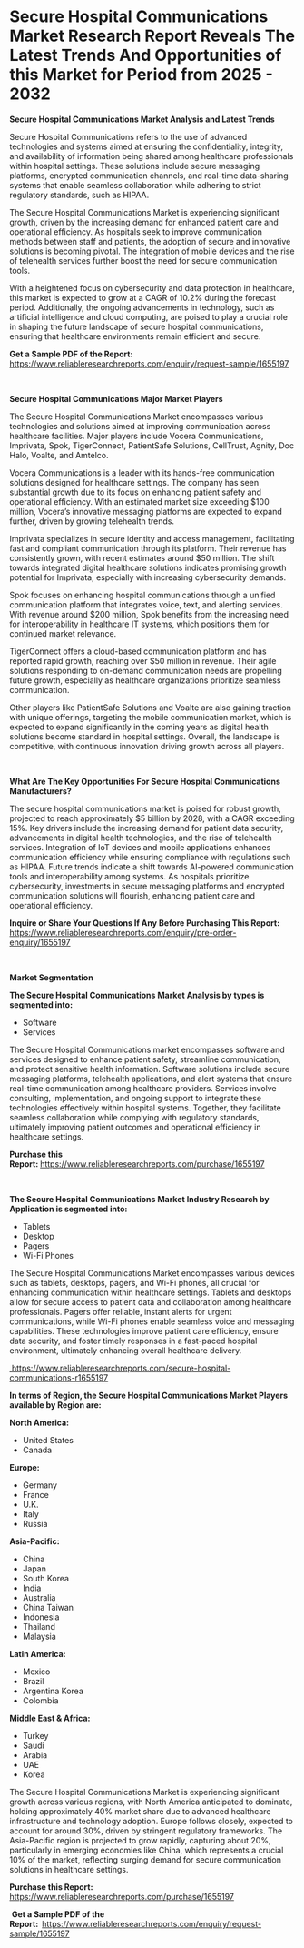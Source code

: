 <p><h1>Secure Hospital Communications Market Research Report Reveals The Latest Trends And Opportunities of this Market for Period from 2025 - 2032</h1></p><p><strong>Secure Hospital Communications Market Analysis and Latest Trends</strong></p>
<p><p>Secure Hospital Communications refers to the use of advanced technologies and systems aimed at ensuring the confidentiality, integrity, and availability of information being shared among healthcare professionals within hospital settings. These solutions include secure messaging platforms, encrypted communication channels, and real-time data-sharing systems that enable seamless collaboration while adhering to strict regulatory standards, such as HIPAA.</p><p>The Secure Hospital Communications Market is experiencing significant growth, driven by the increasing demand for enhanced patient care and operational efficiency. As hospitals seek to improve communication methods between staff and patients, the adoption of secure and innovative solutions is becoming pivotal. The integration of mobile devices and the rise of telehealth services further boost the need for secure communication tools. </p><p>With a heightened focus on cybersecurity and data protection in healthcare, this market is expected to grow at a CAGR of 10.2% during the forecast period. Additionally, the ongoing advancements in technology, such as artificial intelligence and cloud computing, are poised to play a crucial role in shaping the future landscape of secure hospital communications, ensuring that healthcare environments remain efficient and secure.</p></p>
<p><strong>Get a Sample PDF of the Report:&nbsp;</strong> <a href="https://www.reliableresearchreports.com/enquiry/request-sample/1655197?utm_campaign=8&utm_medium=2&utm_source=Github&utm_content=ia&utm_term=18042025&utm_id=secure-hospital-communications">https://www.reliableresearchreports.com/enquiry/request-sample/1655197</a></p>
<p>&nbsp;</p>
<p><strong>Secure Hospital Communications Major Market Players</strong></p>
<p><p>The Secure Hospital Communications Market encompasses various technologies and solutions aimed at improving communication across healthcare facilities. Major players include Vocera Communications, Imprivata, Spok, TigerConnect, PatientSafe Solutions, CellTrust, Agnity, Doc Halo, Voalte, and Amtelco.</p><p>Vocera Communications is a leader with its hands-free communication solutions designed for healthcare settings. The company has seen substantial growth due to its focus on enhancing patient safety and operational efficiency. With an estimated market size exceeding $100 million, Vocera’s innovative messaging platforms are expected to expand further, driven by growing telehealth trends.</p><p>Imprivata specializes in secure identity and access management, facilitating fast and compliant communication through its platform. Their revenue has consistently grown, with recent estimates around $50 million. The shift towards integrated digital healthcare solutions indicates promising growth potential for Imprivata, especially with increasing cybersecurity demands.</p><p>Spok focuses on enhancing hospital communications through a unified communication platform that integrates voice, text, and alerting services. With revenue around $200 million, Spok benefits from the increasing need for interoperability in healthcare IT systems, which positions them for continued market relevance.</p><p>TigerConnect offers a cloud-based communication platform and has reported rapid growth, reaching over $50 million in revenue. Their agile solutions responding to on-demand communication needs are propelling future growth, especially as healthcare organizations prioritize seamless communication.</p><p>Other players like PatientSafe Solutions and Voalte are also gaining traction with unique offerings, targeting the mobile communication market, which is expected to expand significantly in the coming years as digital health solutions become standard in hospital settings. Overall, the landscape is competitive, with continuous innovation driving growth across all players.</p></p>
<p>&nbsp;</p>
<p><strong>What Are The Key Opportunities For Secure Hospital Communications Manufacturers?</strong></p>
<p><p>The secure hospital communications market is poised for robust growth, projected to reach approximately $5 billion by 2028, with a CAGR exceeding 15%. Key drivers include the increasing demand for patient data security, advancements in digital health technologies, and the rise of telehealth services. Integration of IoT devices and mobile applications enhances communication efficiency while ensuring compliance with regulations such as HIPAA. Future trends indicate a shift towards AI-powered communication tools and interoperability among systems. As hospitals prioritize cybersecurity, investments in secure messaging platforms and encrypted communication solutions will flourish, enhancing patient care and operational efficiency.</p></p>
<p><strong>Inquire or Share Your Questions If Any Before Purchasing This Report:</strong> <a href="https://www.reliableresearchreports.com/enquiry/pre-order-enquiry/1655197?utm_campaign=8&utm_medium=2&utm_source=Github&utm_content=ia&utm_term=18042025&utm_id=secure-hospital-communications">https://www.reliableresearchreports.com/enquiry/pre-order-enquiry/1655197</a></p>
<p>&nbsp;</p>
<p><strong>Market Segmentation</strong></p>
<p><strong>The Secure Hospital Communications Market Analysis by types is segmented into:</strong></p>
<p><ul><li>Software</li><li>Services</li></ul></p>
<p><p>The Secure Hospital Communications market encompasses software and services designed to enhance patient safety, streamline communication, and protect sensitive health information. Software solutions include secure messaging platforms, telehealth applications, and alert systems that ensure real-time communication among healthcare providers. Services involve consulting, implementation, and ongoing support to integrate these technologies effectively within hospital systems. Together, they facilitate seamless collaboration while complying with regulatory standards, ultimately improving patient outcomes and operational efficiency in healthcare settings.</p></p>
<p><strong>Purchase this Report:&nbsp;</strong><a href="https://www.reliableresearchreports.com/purchase/1655197?utm_campaign=8&utm_medium=2&utm_source=Github&utm_content=ia&utm_term=18042025&utm_id=secure-hospital-communications">https://www.reliableresearchreports.com/purchase/1655197</a></p>
<p>&nbsp;</p>
<p><strong>The Secure Hospital Communications Market Industry Research by Application is segmented into:</strong></p>
<p><ul><li>Tablets</li><li>Desktop</li><li>Pagers</li><li>Wi-Fi Phones</li></ul></p>
<p><p>The Secure Hospital Communications Market encompasses various devices such as tablets, desktops, pagers, and Wi-Fi phones, all crucial for enhancing communication within healthcare settings. Tablets and desktops allow for secure access to patient data and collaboration among healthcare professionals. Pagers offer reliable, instant alerts for urgent communications, while Wi-Fi phones enable seamless voice and messaging capabilities. These technologies improve patient care efficiency, ensure data security, and foster timely responses in a fast-paced hospital environment, ultimately enhancing overall healthcare delivery.</p></p>
<p><a href="https://www.reliableresearchreports.com/secure-hospital-communications-r1655197?utm_campaign=8&utm_medium=2&utm_source=Github&utm_content=ia&utm_term=18042025&utm_id=secure-hospital-communications">&nbsp;https://www.reliableresearchreports.com/secure-hospital-communications-r1655197</a></p>
<p><strong>In terms of Region, the Secure Hospital Communications Market Players available by Region are:</strong></p>
<p>
    <p> <strong> North America: </strong>
        <ul>
            <li>United States</li>
            <li>Canada</li>
        </ul>
        </p> 
    <p> <strong> Europe: </strong>
        <ul>
            <li>Germany</li>
            <li>France</li>
            <li>U.K.</li>
            <li>Italy</li>
            <li>Russia</li>
        </ul>
        </p> 
    <p> <strong> Asia-Pacific: </strong>
        <ul>
            <li>China</li>
            <li>Japan</li>
            <li>South Korea</li>
            <li>India</li>
            <li>Australia</li>
            <li>China Taiwan</li>
            <li>Indonesia</li>
            <li>Thailand</li>
            <li>Malaysia</li>
        </ul>
        </p> 
    <p> <strong> Latin America: </strong>
        <ul>
            <li>Mexico</li>
            <li>Brazil</li>
            <li>Argentina Korea</li>
            <li>Colombia</li>
        </ul>
        </p> 
    <p> <strong> Middle East & Africa: </strong>
        <ul>
            <li>Turkey</li>
            <li>Saudi</li>
            <li>Arabia</li>
            <li>UAE</li>
            <li>Korea</li>
        </ul>
    </p>
    </p>
<p><p>The Secure Hospital Communications Market is experiencing significant growth across various regions, with North America anticipated to dominate, holding approximately 40% market share due to advanced healthcare infrastructure and technology adoption. Europe follows closely, expected to account for around 30%, driven by stringent regulatory frameworks. The Asia-Pacific region is projected to grow rapidly, capturing about 20%, particularly in emerging economies like China, which represents a crucial 10% of the market, reflecting surging demand for secure communication solutions in healthcare settings.</p></p>
<p><strong>Purchase this Report: </strong><a href="https://www.reliableresearchreports.com/purchase/1655197?utm_campaign=8&utm_medium=2&utm_source=Github&utm_content=ia&utm_term=18042025&utm_id=secure-hospital-communications">https://www.reliableresearchreports.com/purchase/1655197</a></p>
<p>&nbsp;<strong>Get a Sample PDF of the Report:&nbsp;&nbsp;</strong><a href="https://www.reliableresearchreports.com/enquiry/request-sample/1655197?utm_campaign=8&utm_medium=2&utm_source=Github&utm_content=ia&utm_term=18042025&utm_id=secure-hospital-communications">https://www.reliableresearchreports.com/enquiry/request-sample/1655197</a></p>
<p><strong></strong></p>
<p><p></p><p></p><p></p></p>